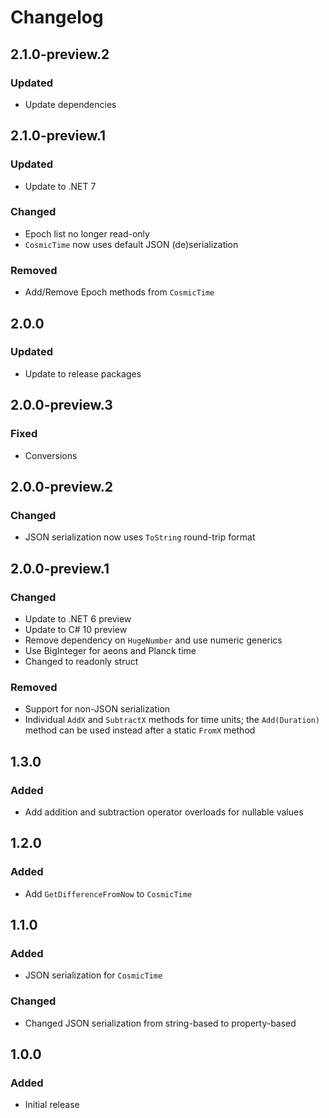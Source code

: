 # Changelog

## 2.1.0-preview.2
### Updated
- Update dependencies

## 2.1.0-preview.1
### Updated
- Update to .NET 7
### Changed
- Epoch list no longer read-only
- `CosmicTime` now uses default JSON (de)serialization
### Removed
- Add/Remove Epoch methods from `CosmicTime`

## 2.0.0
### Updated
- Update to release packages

## 2.0.0-preview.3
### Fixed
- Conversions

## 2.0.0-preview.2
### Changed
- JSON serialization now uses `ToString` round-trip format

## 2.0.0-preview.1
### Changed
- Update to .NET 6 preview
- Update to C# 10 preview
- Remove dependency on `HugeNumber` and use numeric generics
- Use BigInteger for aeons and Planck time
- Changed to readonly struct
### Removed
- Support for non-JSON serialization
- Individual `AddX` and `SubtractX` methods for time units; the `Add(Duration)` method can be used instead after a static `FromX` method

## 1.3.0
### Added
- Add addition and subtraction operator overloads for nullable values

## 1.2.0
### Added
- Add `GetDifferenceFromNow` to `CosmicTime`

## 1.1.0
### Added
- JSON serialization for `CosmicTime`

### Changed
- Changed JSON serialization from string-based to property-based

## 1.0.0
### Added
- Initial release
